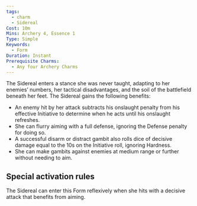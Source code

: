 ```yaml
---
tags:
  - charm
  - Sidereal
Cost: 10m
Mins: Archery 4, Essence 1
Type: Simple
Keywords:
  - Form
Duration: Instant
Prerequisite Charms:
  - Any four Archery Charms
---
```

The Sidereal enters a stance she was never taught, adapting to her enemies’ numbers, her tactical disadvantages, and the soil of the battlefield beneath her feet. The Sidereal gains the following benefits: 
-  An enemy hit by her attack subtracts his onslaught penalty from his effective Initiative to determine when he acts until his onslaught refreshes. 
-  She can flurry aiming with a full defense, ignoring the Defense penalty for doing so. 
-  A successful disarm or distract gambit also rolls dice of decisive damage equal to the 10s on the Initiative roll, ignoring Hardness. 
-  She can make gambits against enemies at medium range or further without needing to aim. 

## Special activation rules

The Sidereal can enter this Form reflexively when she hits with a decisive attack that benefits from aiming.